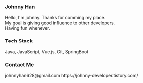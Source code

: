 <div "style = text-align : center">
  <div>
    <h3>Johnny Han</h3>
  </div>
  <div>
    Hello, I'm johnny. Thanks for comming my place.
  </div>
  <div>
    My goal is giving good influence to other developers.
  </div>
  <div>
    Having fun whenever.
  </div>
<div>

<div>
    <h3>Tech Stack</h3>
</div>
<div>
<!--태크 스택 들어갈 자리-->
Java, JavaScript, Vue.js, Git, SpringBoot
</div>

<div>
    <h3>Contact Me</h3>
    <a>johnnyhan628@gmail.com</a>
    <a>https://johnny-developer.tistory.com/</a>
</div>

